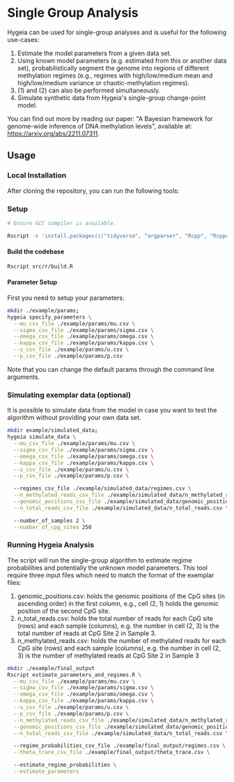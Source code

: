 # Single Group Analysis

Hygeia can be used for single-group analyses and is useful for the following use-cases:

1. Estimate the model parameters from a given data set.
2. Using known model parameters (e.g. estimated from this or another data set), probabilistically segment the genome into regions of different methylation regimes (e.g., regimes with high/low/medium mean and high/low/medium variance or chaotic-methylation regimes).
3. (1) and (2) can also be performed simultaneously.
4. Simulate synthetic data from Hygeia's single-group change-point model.

You can find out more by reading our paper: "A Bayesian framework for genome-wide inference of DNA methylation levels", available at: https://arxiv.org/abs/2211.07311.

## Usage

### Local Installation

After cloning the repository, you can run the following tools:

### Setup

```bash
# Ensure GCC compiler is available.

Rscript -e 'install.packages(c("tidyverse", "argparser", "Rcpp", "RcppArmadillo"))'
```

#### Build the codebase

```bash
Rscript src/r/build.R
```

#### Parameter Setup

First you need to setup your parameters:

```bash
mkdir ./example/params;
hygeia specify_parameters \
  --mu_csv_file ./example/params/mu.csv \
  --sigma_csv_file ./example/params/sigma.csv \
  --omega_csv_file ./example/params/omega.csv \
  --kappa_csv_file ./example/params/kappa.csv \
  --u_csv_file ./example/params/u.csv \
  --p_csv_file ./example/params/p.csv
```

Note that you can change the default params through the command line arguments.

### Simulating exemplar data (optional)

It is possible to simulate data from the model in case you want to test the
algorithm without providing your own data set.

```bash
mkdir example/simulated_data;
hygeia simulate_data \
  --mu_csv_file ./example/params/mu.csv \
  --sigma_csv_file ./example/params/sigma.csv \
  --omega_csv_file ./example/params/omega.csv \
  --kappa_csv_file ./example/params/kappa.csv \
  --u_csv_file ./example/params/u.csv \
  --p_csv_file ./example/params/p.csv \

  --regimes_csv_file ./example/simulated_data/regimes.csv \
  --n_methylated_reads_csv_file ./example/simulated_data/n_methylated_reads.csv \
  --genomic_positions_csv_file ./example/simulated_data/genomic_positions.csv \
  --n_total_reads_csv_file ./example/simulated_data/n_total_reads.csv \

  --number_of_samples 2 \
  --number_of_cpg_sites 250
```

### Running Hygeia Analysis

The script will run the single-group algorithm to estimate regime probabilities
and potentially the unknown model parameters. This tool require three input files
which need to match the format of the exemplar files:

1. genomic_positions.csv: holds the genomic positions of the CpG sites (in ascending order) in the first column, e.g., cell (2, 1) holds the genomic position of the second CpG site.
2. n_total_reads.csv: holds the total number of reads for each CpG site (rows) and each sample (columns), e.g. the number in cell (2, 3) is the total number of reads at CpG Site 2 in Sample 3.
3. n_methylated_reads.csv: holds the number of methylated reads for each CpG site (rows) and each sample (columns), e.g. the number in cell (2, 3) is the number of methylated reads at CpG Site 2 in Sample 3

```bash
mkdir ./example/final_output
Rscript estimate_parameters_and_regimes.R \
  --mu_csv_file ./example/params/mu.csv \
  --sigma_csv_file ./example/params/sigma.csv \
  --omega_csv_file ./example/params/omega.csv \
  --kappa_csv_file ./example/params/kappa.csv \
  --u_csv_file ./example/params/u.csv \
  --p_csv_file ./example/params/p.csv \
  --n_methylated_reads_csv_file ./example/simulated_data/n_methylated_reads.csv \
  --genomic_positions_csv_file ./example/simulated_data/genomic_positions.csv \
  --n_total_reads_csv_file ./example/simulated_data/n_total_reads.csv \

  --regime_probabilities_csv_file ./example/final_output/regimes.csv \
  --theta_trace_csv_file ./example/final_output/theta_trace.csv \

  --estimate_regime_probabilities \
  --estimate_parameters
```
